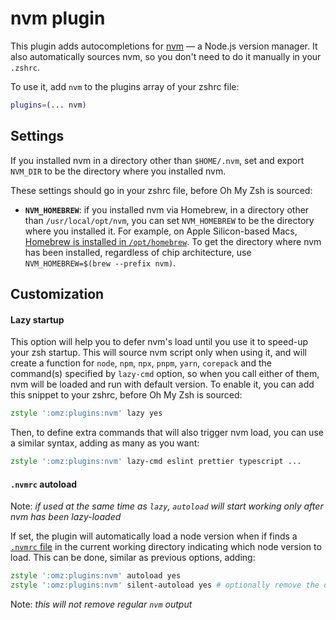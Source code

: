 # nvm plugin

This plugin adds autocompletions for [nvm](https://github.com/nvm-sh/nvm) — a
Node.js version manager. It also automatically sources nvm, so you don't need to
do it manually in your `.zshrc`.

To use it, add `nvm` to the plugins array of your zshrc file:

```zsh
plugins=(... nvm)
```

## Settings

If you installed nvm in a directory other than `$HOME/.nvm`, set and export
`NVM_DIR` to be the directory where you installed nvm.

These settings should go in your zshrc file, before Oh My Zsh is sourced:

-   **`NVM_HOMEBREW`**: if you installed nvm via Homebrew, in a directory other
    than `/usr/local/opt/nvm`, you can set `NVM_HOMEBREW` to be the directory
    where you installed it. For example, on Apple Silicon-based Macs,
    [Homebrew is installed in `/opt/homebrew`](https://docs.brew.sh/Installation).
    To get the directory where nvm has been installed, regardless of chip
    architecture, use `NVM_HOMEBREW=$(brew --prefix nvm)`.

## Customization

#### Lazy startup

This option will help you to defer nvm's load until you use it to speed-up your
zsh startup. This will source nvm script only when using it, and will create a
function for `node`, `npm`, `npx`, `pnpm`, `yarn`, `corepack` and the command(s)
specified by `lazy-cmd` option, so when you call either of them, nvm will be
loaded and run with default version. To enable it, you can add this snippet to
your zshrc, before Oh My Zsh is sourced:

```zsh
zstyle ':omz:plugins:nvm' lazy yes
```

Then, to define extra commands that will also trigger nvm load, you can use a
similar syntax, adding as many as you want:

```zsh
zstyle ':omz:plugins:nvm' lazy-cmd eslint prettier typescript ...
```

#### `.nvmrc` autoload

Note: _if used at the same time as `lazy`, `autoload` will start working only
after nvm has been lazy-loaded_

If set, the plugin will automatically load a node version when if finds a
[`.nvmrc` file](https://github.com/nvm-sh/nvm#nvmrc) in the current working
directory indicating which node version to load. This can be done, similar as
previous options, adding:

```zsh
zstyle ':omz:plugins:nvm' autoload yes
zstyle ':omz:plugins:nvm' silent-autoload yes # optionally remove the output generated by NVM when autoloading
```

Note: _this will not remove regular `nvm` output_
